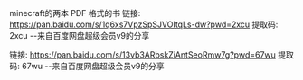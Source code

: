 minecraft的两本 PDF 格式的书
链接: https://pan.baidu.com/s/1q6xs7VpzSpSJVOItqLs-dw?pwd=2xcu 提取码: 2xcu 
--来自百度网盘超级会员v9的分享

链接: https://pan.baidu.com/s/13vb3ARbskZiAntSeoRmw7g?pwd=67wu 提取码: 67wu 
--来自百度网盘超级会员v9的分享
